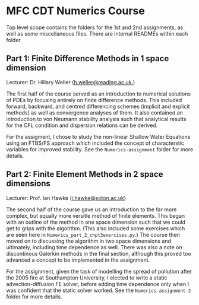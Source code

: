 # MFC CDT Numerics Course

Top level scope contains the folders for the 1st and 2nd assignments, as well as some miscellaneous files.
There are internal READMEs within each folder

## Part 1: Finite Difference Methods in 1 space dimension

Lecturer: Dr. Hillary Weller ([h.weller@reading.ac.uk.](h.weller@reading.ac.uk.))

The first half of the course served as an introduction to numerical solutions of PDEs by focusing entirely on finite difference methods. This included forward, backward, and centred differencing schemes (implicit and explicit methods) as well as convergence analyses of them. It also contained an introduction to von Neumann stability analysis such that analytical results for the CFL condition and dispersion relations can be derived.

For the assigment, I chose to study the non-linear Shallow Water Equations using an FTBS/FS approach which included the concept of characterstic variables for improved stability. See the `Numerics-assignment` folder for more details.

## Part 2: Finite Element Methods in 2 space dimensions

Lecturer: Prof. Ian Hawke ([i.hawke@soton.ac.uk](i.hawke@soton.ac.uk))

The second half of the course gave us an introduction to the far more complex, but equally more versitle method of finite elements. This began with an outline of the method in one space dimension such that we could get to grips with the algorithm. (This also included some exercises which are seen here in `Numerics_part_2_chpt3exercises.py`.) The course then moved on to discussing the algorithm in two space dimensions and ultimately, including time dependence as well. There was also a note on discontinous Galerkin methods in the final section, although this proved too advanced a concept to be implemented in the assignment.

For the assignment, given the task of modelling the spread of pollution after the 2005 fire at Southampton University, I elected to write a static advection-diffusion FE solver, before adding time dependence only when I was confident that the static solver worked. See the `Numerics-assignment-2` folder for more details.